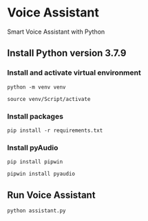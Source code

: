 # Voice Assistant
Smart Voice Assistant with Python

## Install Python version 3.7.9

### Install and activate virtual environment
```
python -m venv venv
```
```
source venv/Script/activate
```
### Install packages
```
pip install -r requirements.txt
```
### Install pyAudio 
```
pip install pipwin
```
```
pipwin install pyaudio
```
## Run Voice Assistant
```
python assistant.py
```

